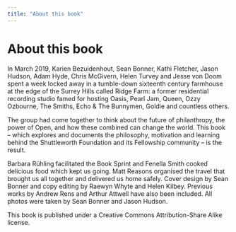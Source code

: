 ```yaml
---
title: "About this book"
---
```


# About this book

In March 2019, Karien Bezuidenhout, Sean Bonner, Kathi Fletcher, Jason Hudson, Adam Hyde, Chris McGivern, Helen Turvey and Jesse von Doom spent a week locked away in a tumble-down sixteenth century farmhouse at the edge of the Surrey Hills called Ridge Farm: a former residential recording studio famed for hosting Oasis, Pearl Jam, Queen, Ozzy Ozbourne, The Smiths, Echo & The Bunnymen, Goldie and countless others.

The group had come together to think about the future of philanthropy, the power of Open, and how these combined can change the world. This book – which explores and documents the philosophy, motivation and learning behind the Shuttleworth Foundation and its Fellowship community – is the result.

Barbara Rühling facilitated the Book Sprint and Fenella Smith cooked delicious food which kept us going. Matt Reasons organised the travel that brought us all together and delivered us home safely. Cover design by Sean Bonner and copy editing by Raewyn Whyte and Helen Kilbey. Previous works by Andrew Rens and Arthur Attwell have also been included. All photos were taken by Sean Bonner and Jason Hudson.

This book is published under a Creative Commons Attribution-Share Alike license.